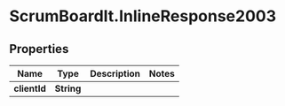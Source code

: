 # ScrumBoardIt.InlineResponse2003

## Properties
Name | Type | Description | Notes
------------ | ------------- | ------------- | -------------
**clientId** | **String** |  | 


